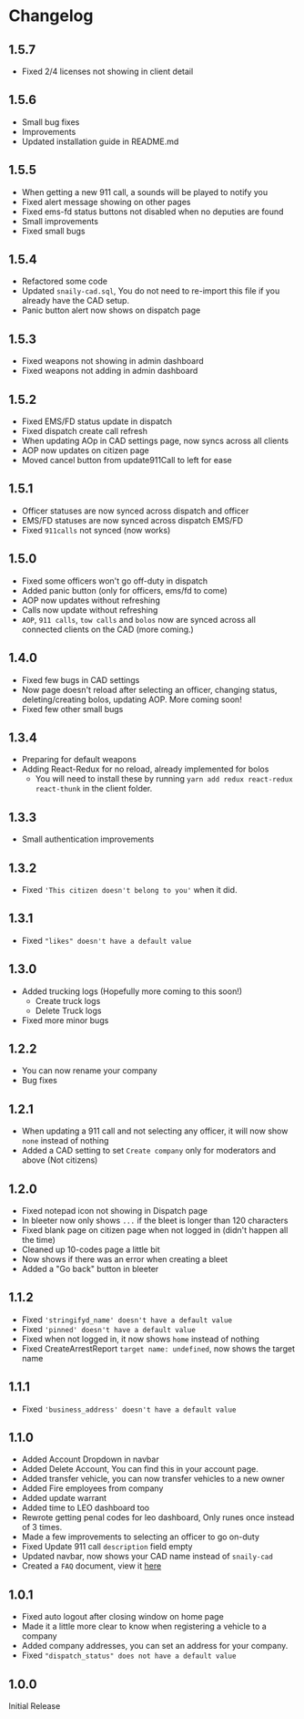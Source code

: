 # Changelog

## 1.5.7

- Fixed 2/4 licenses not showing in client detail

## 1.5.6

- Small bug fixes
- Improvements
- Updated installation guide in README.md

## 1.5.5

- When getting a new 911 call, a sounds will be played to notify you
- Fixed alert message showing on other pages
- Fixed ems-fd status buttons not disabled when no deputies are found
- Small improvements
- Fixed small bugs

## 1.5.4

- Refactored some code
- Updated `snaily-cad.sql`, You do not need to re-import this file if you already have the CAD setup.
- Panic button alert now shows on dispatch page

## 1.5.3

- Fixed weapons not showing in admin dashboard
- Fixed weapons not adding in admin dashboard

## 1.5.2

- Fixed EMS/FD status update in dispatch
- Fixed dispatch create call refresh
- When updating AOp in CAD settings page, now syncs across all clients
- AOP now updates on citizen page
- Moved cancel button from update911Call to left for ease

## 1.5.1

- Officer statuses are now synced across dispatch and officer
- EMS/FD statuses are now synced across dispatch EMS/FD
- Fixed `911calls` not synced (now works)

## 1.5.0

- Fixed some officers won't go off-duty in dispatch
- Added panic button (only for officers, ems/fd to come)
- AOP now updates without refreshing
- Calls now update without refreshing
- `AOP`, `911 calls`, `tow calls` and `bolos` now are synced across all connected clients on the CAD (more coming.)

## 1.4.0

- Fixed few bugs in CAD settings
- Now page doesn't reload after selecting an officer, changing status, deleting/creating bolos, updating AOP. More coming soon!
- Fixed few other small bugs

## 1.3.4

- Preparing for default weapons
- Adding React-Redux for no reload, already implemented for bolos
  - You will need to install these by running `yarn add redux react-redux react-thunk` in the client folder.

## 1.3.3

- Small authentication improvements

## 1.3.2

- Fixed `'This citizen doesn't belong to you'` when it did.

## 1.3.1

- Fixed `"likes" doesn't have a default value`

## 1.3.0

- Added trucking logs (Hopefully more coming to this soon!)
  - Create truck logs
  - Delete Truck logs
- Fixed more minor bugs

## 1.2.2

- You can now rename your company
- Bug fixes

## 1.2.1

- When updating a 911 call and not selecting any officer, it will now show `none` instead of nothing
- Added a CAD setting to set `Create company` only for moderators and above (Not citizens)

## 1.2.0

- Fixed notepad icon not showing in Dispatch page
- In bleeter now only shows `...` if the bleet is longer than 120 characters
- Fixed blank page on citizen page when not logged in (didn't happen all the time)
- Cleaned up 10-codes page a little bit
- Now shows if there was an error when creating a bleet
- Added a "Go back" button in bleeter

## 1.1.2

- Fixed `'stringifyd_name' doesn't have a default value`
- Fixed `'pinned' doesn't have a default value`
- Fixed when not logged in, it now shows `home` instead of nothing
- Fixed CreateArrestReport `target name: undefined`, now shows the target name

## 1.1.1

- Fixed `'business_address' doesn't have a default value`

## 1.1.0

- Added Account Dropdown in navbar
- Added Delete Account, You can find this in your account page.
- Added transfer vehicle, you can now transfer vehicles to a new owner
- Added Fire employees from company
- Added update warrant
- Added time to LEO dashboard too
- Rewrote getting penal codes for leo dashboard, Only runes once instead of 3 times.
- Made a few improvements to selecting an officer to go on-duty
- Fixed Update 911 call `description` field empty
- Updated navbar, now shows your CAD name instead of `snaily-cad`
- Created a `FAQ` document, view it [here](./FAQ.md)

## 1.0.1

- Fixed auto logout after closing window on home page
- Made it a little more clear to know when registering a vehicle to a company
- Added company addresses, you can set an address for your company.
- Fixed `"dispatch_status" does not have a default value`

## 1.0.0

Initial Release
